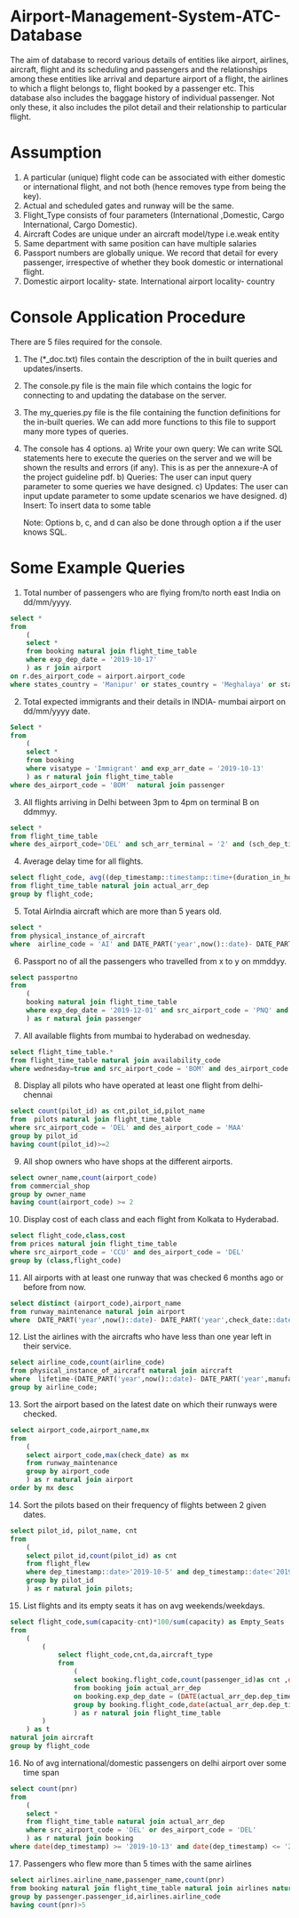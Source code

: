 # Airport-Management-System-ATC-Database
The aim of database to record various details of entities like airport, airlines, aircraft, flight and its scheduling and passengers and the relationships among these entities like arrival and departure airport of a flight, the airlines to which a flight belongs to, flight booked by a passenger etc. This database also includes the baggage history of individual passenger. Not only these, it also includes the pilot detail and their relationship to particular flight.

# Assumption
1) A particular (unique) flight code can be associated with either domestic or international flight, and not both (hence removes type from being the key).
2) Actual and scheduled gates and runway will be the same.
3) Flight_Type consists of four parameters (International ,Domestic, Cargo International, Cargo Domestic).
4) Aircraft Codes are unique under an aircraft model/type i.e.weak entity
5) Same department with same position can have multiple salaries
6) Passport numbers are globally unique. We record that detail for every passenger, irrespective of whether they book domestic or international flight.
7) Domestic airport locality- state. International airport locality- country

# Console Application Procedure
There are 5 files required for the console.

1) The (*_doc.txt) files contain the description of the in built queries and updates/inserts.

2) The console.py file is the main file which contains the logic for connecting to and updating the database on the server.

3) The my_queries.py file is the file containing the function definitions for the in-built queries. We can add more functions to this file to support many more types of queries.

4) The console has 4 options.
	a) Write your own query: We can write SQL statements here to execute the queries on the server and we will be shown the results and errors (if any). This is as per the annexure-A of the project guideline pdf.
	b) Queries: The user can input query parameter to some queries we have designed.
	c) Updates: The user can input update parameter to some update scenarios we have designed.
	d) Insert: To insert data to some table
	
	Note: Options b, c, and d can also be done through option a if the user knows SQL.
	
# Some Example Queries
1)  Total number of passengers who are flying from/to north east India on dd/mm/yyyy.
```sql
select * 
from
	(
	select * 
	from booking natural join flight_time_table 
	where exp_dep_date = '2019-10-17'
	) as r join airport 
on r.des_airport_code = airport.airport_code 
where states_country = 'Manipur' or states_country = 'Meghalaya' or states_country = 'Mizoram' or states_country = 'Arunachal Pradesh' 
```
2)  Total expected immigrants and their details in INDIA- mumbai airport on dd/mm/yyyy date.
```sql
Select * 
from
	(
	select * 
	from booking 
	where visatype = 'Immigrant' and exp_arr_date = '2019-10-13'
	) as r natural join flight_time_table 
where des_airport_code = 'BOM'  natural join passenger 
```
3)  All flights arriving in Delhi between 3pm to 4pm on terminal B on ddmmyy. 
```sql
select * 
from flight_time_table 
where des_airport_code='DEL' and sch_arr_terminal = '2' and (sch_dep_time::time+(duration_in_hours||' hours')::interval) < '16:00:00' and (sch_dep_time::time+(duration_in_hours||' hours')::interval) > '15:00:00' 
```
4)  Average delay time for all flights.
```sql
select flight_code, avg((dep_timestamp::timestamp::time+(duration_in_hours||' hours')::interval) - (arr_timestamp::timestamp::time) )
from flight_time_table natural join actual_arr_dep 
group by flight_code;
```
5)  Total AirIndia aircraft which are more than 5 years old.
```sql
select * 
from physical_instance_of_aircraft 
where  airline_code = 'AI' and DATE_PART('year',now()::date)- DATE_PART('year',manufacturing_date::date)>5;
```
6)  Passport no of all the passengers who travelled from x to y on mmddyy.
```sql
select passportno 
from
	(
	booking natural join flight_time_table 
	where exp_dep_date = '2019-12-01' and src_airport_code = 'PNQ' and des_airport_code ='BOM'
	) as r natural join passenger
```
7)  All available flights from mumbai to hyderabad on wednesday.
```sql
select flight_time_table.* 
from flight_time_table natural join availability_code 
where wednesday=true and src_airport_code = 'BOM' and des_airport_code = 'HYD' 
```
8)  Display all pilots who have operated at least one flight from delhi-chennai
```sql
select count(pilot_id) as cnt,pilot_id,pilot_name 
from  pilots natural join flight_time_table 
where src_airport_code = 'DEL' and des_airport_code = 'MAA'
group by pilot_id
having count(pilot_id)>=2
```
9)  All shop owners who have shops at the different airports.
```sql
select owner_name,count(airport_code) 
from commercial_shop
group by owner_name
having count(airport_code) >= 2
```
10) Display cost of each class and each flight from Kolkata to Hyderabad.
```sql
select flight_code,class,cost 
from prices natural join flight_time_table 
where src_airport_code = 'CCU' and des_airport_code = 'DEL' 
group by (class,flight_code)
```
11) All airports with at least one runway that was checked 6 months ago or before from now.
```sql
select distinct (airport_code),airport_name 
from runway_maintenance natural join airport 
where  DATE_PART('year',now()::date)- DATE_PART('year',check_date::date)>1.5;
```
12) List the airlines with the aircrafts who have less than one year left in their service.
```sql
select airline_code,count(airline_code) 
from physical_instance_of_aircraft natural join aircraft 
where  lifetime-(DATE_PART('year',now()::date)- DATE_PART('year',manufacturing_date::date))>1
group by airline_code;
```
13) Sort the airport based on the latest date on which their runways were checked.
```sql
select airport_code,airport_name,mx 
from 
	(
	select airport_code,max(check_date) as mx 
	from runway_maintenance 
	group by airport_code
	) as r natural join airport
order by mx desc
```
14) Sort the pilots based on their frequency of flights between 2 given dates.
```sql
select pilot_id, pilot_name, cnt 
from 
	(
	select pilot_id,count(pilot_id) as cnt 
	from flight_flew 
	where dep_timestamp::date>'2019-10-5' and dep_timestamp::date<'2019-10-15'
	group by pilot_id
	) as r natural join pilots;
```
15) List flights and its empty seats it has on avg weekends/weekdays.
```sql
select flight_code,sum(capacity-cnt)*100/sum(capacity) as Empty_Seats 
from
	(
		(
			select flight_code,cnt,da,aircraft_type 
			from 
				(
				select booking.flight_code,count(passenger_id)as cnt ,date(actual_arr_dep.dep_timestamp)as da 
				from booking join actual_arr_dep 
				on booking.exp_dep_date = (DATE(actual_arr_dep.dep_timestamp)) and booking.exp_arr_date = (DATE(actual_arr_dep.arr_timestamp)) 
				group by booking.flight_code,date(actual_arr_dep.dep_timestamp)
				) as r natural join flight_time_table
		)
	) as t 
natural join aircraft
group by flight_code
```
16) No of avg international/domestic passengers on delhi airport over some time span
```sql
select count(pnr) 
from 
	(
	select * 
	from flight_time_table natural join actual_arr_dep 
	where src_airport_code = 'DEL' or des_airport_code = 'DEL'
	) as r natural join booking 
where date(dep_timestamp) >= '2019-10-13' and date(dep_timestamp) <= '2019-10-16' and date(arr_timestamp) >= '2019-10-13' and date(arr_timestamp) >= '2019-10-13' 
```
17) Passengers who flew more than 5 times with the same airlines
```sql
select airlines.airline_name,passenger_name,count(pnr) 
from booking natural join flight_time_table natural join airlines natural join passenger
group by passenger.passenger_id,airlines.airline_code 
having count(pnr)>5
```
